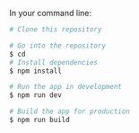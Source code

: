 
In your command line:
```bash
# Clone this repository

# Go into the repository
$ cd 
# Install dependencies
$ npm install

# Run the app in development
$ npm run dev

# Build the app for production
$ npm run build
```

